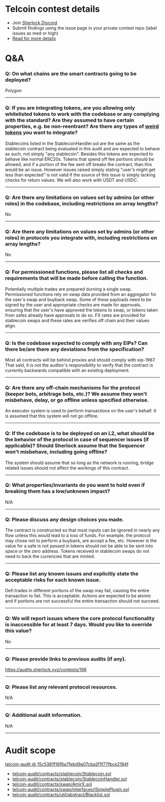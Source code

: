 
# Telcoin contest details

- Join [Sherlock Discord](https://discord.gg/MABEWyASkp)
- Submit findings using the issue page in your private contest repo (label issues as med or high)
- [Read for more details](https://docs.sherlock.xyz/audits/watsons)

# Q&A

### Q: On what chains are the smart contracts going to be deployed?
Polygon
___

### Q: If you are integrating tokens, are you allowing only whitelisted tokens to work with the codebase or any complying with the standard? Are they assumed to have certain properties, e.g. be non-reentrant? Are there any types of [weird tokens](https://github.com/d-xo/weird-erc20) you want to integrate?
Stablecoins listed in the StablecoinHandler.sol are the same as the stablecoin contract being evaluated in this audit and are expected to behave as such, not simply "any stablecoin". Besides this tokens are expected to behave like normal ERC20s. Tokens that spend off fee portions should be allowed, and if a portion of the fee sent off breaks the contract, than this would be an issue. However issues raised simply stating "user's might get less than expected" is not valid if the source of this issue is simply lacking checks for return values.  We will also work with USDT and USDC.
___

### Q: Are there any limitations on values set by admins (or other roles) in the codebase, including restrictions on array lengths?
No
___

### Q: Are there any limitations on values set by admins (or other roles) in protocols you integrate with, including restrictions on array lengths?
No
___

### Q: For permissioned functions, please list all checks and requirements that will be made before calling the function.
Potentially multiple trades are prepared durning a single swap. Permissioned functions rely on swap data provided from an aggregator for the user's swap and buyback swap. Some of these payloads need to be signed by the user and appropriate checks are made for approvals, ensuring that the user's have approved the tokens to swap, or tokens taken from safes already have approvals to do so. FX rates are provided for stablecoin swaps and these rates are verifies off chain and their values align. 
___

### Q: Is the codebase expected to comply with any EIPs? Can there be/are there any deviations from the specification?
Most all contracts will be behind proxies and should comply with eip-1967. That said, it is not the auditor's responsibility to verify that the contract is currently backwards compatible with an existing deployment. 
___

### Q: Are there any off-chain mechanisms for the protocol (keeper bots, arbitrage bots, etc.)? We assume they won't misbehave, delay, or go offline unless specified otherwise.
An executor system is used to perform transactions on the user's behalf. It is assumed that this system will not go offline. 
___

### Q: If the codebase is to be deployed on an L2, what should be the behavior of the protocol in case of sequencer issues (if applicable)? Should Sherlock assume that the Sequencer won't misbehave, including going offline?
The system should assume that so long as the network is running, bridge related issues should not affect the workings of this contract. 
___

### Q: What properties/invariants do you want to hold even if breaking them has a low/unknown impact?
N/A
___

### Q: Please discuss any design choices you made.
The contract is constructed so that most inputs can be ignored in nearly any flow unless this would lead to a loss of funds. For example, the protocol may chose not to perform a buyback, are accept a fee, etc. However is the value for a safe is not passed in tokens should not be able to be sent into space or the zero address. 
Tokens received in stablecoin swaps do not need to back the currencies that are minted. 
___

### Q: Please list any known issues and explicitly state the acceptable risks for each known issue.
Defi trades in different portions of the swap may fail, causing the entire transaction to fail. This is acceptable. Actions are expected to be atomic and if portions are not successful the entire transaction should not succeed. 
___

### Q: We will report issues where the core protocol functionality is inaccessible for at least 7 days. Would you like to override this value?
No
___

### Q: Please provide links to previous audits (if any).
https://audits.sherlock.xyz/contests/196
___

### Q: Please list any relevant protocol resources.
N/A
___

### Q: Additional audit information.
N/A
___



# Audit scope


[telcoin-audit @ 15c5381f16f6a7febd9a07cba2f1f77fbce2184f](https://github.com/telcoin/telcoin-audit/tree/15c5381f16f6a7febd9a07cba2f1f77fbce2184f)
- [telcoin-audit/contracts/stablecoin/Stablecoin.sol](telcoin-audit/contracts/stablecoin/Stablecoin.sol)
- [telcoin-audit/contracts/stablecoin/StablecoinHandler.sol](telcoin-audit/contracts/stablecoin/StablecoinHandler.sol)
- [telcoin-audit/contracts/swap/AmirX.sol](telcoin-audit/contracts/swap/AmirX.sol)
- [telcoin-audit/contracts/swap/interfaces/ISimplePlugin.sol](telcoin-audit/contracts/swap/interfaces/ISimplePlugin.sol)
- [telcoin-audit/contracts/util/abstract/Blacklist.sol](telcoin-audit/contracts/util/abstract/Blacklist.sol)



